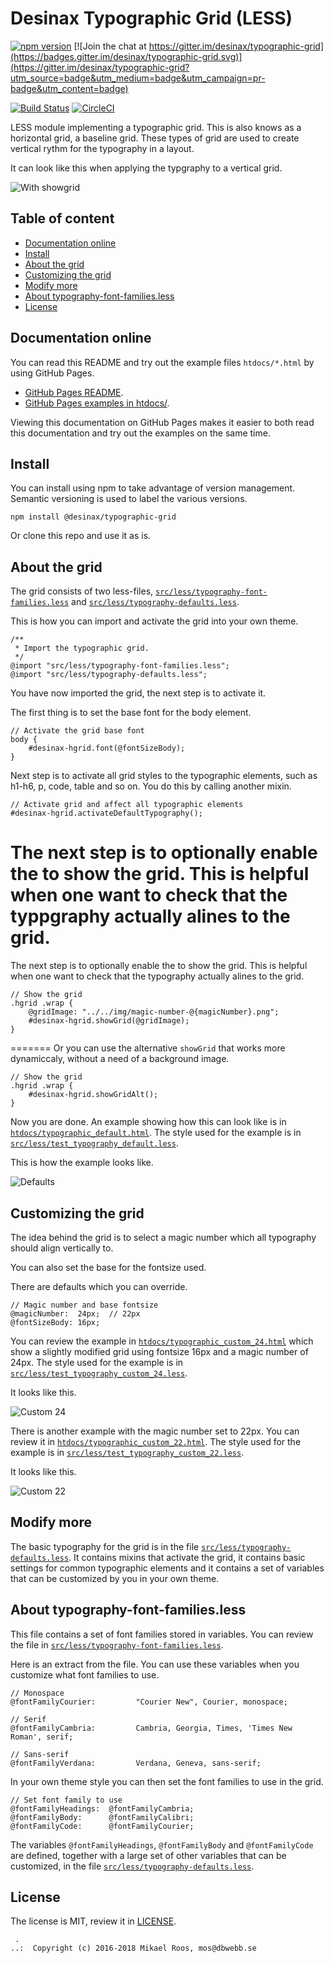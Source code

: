 Desinax Typographic Grid (LESS)
===============================

[![npm version](https://badge.fury.io/js/%40desinax%2Ftypographic-grid.svg)](https://badge.fury.io/js/%40desinax%2Ftypographic-grid)
[![Join the chat at https://gitter.im/desinax/typographic-grid](https://badges.gitter.im/desinax/typographic-grid.svg)](https://gitter.im/desinax/typographic-grid?utm_source=badge&utm_medium=badge&utm_campaign=pr-badge&utm_content=badge)

[![Build Status](https://travis-ci.org/desinax/typographic-grid.svg?branch=master)](https://travis-ci.org/desinax/typographic-grid)
[![CircleCI](https://circleci.com/gh/desinax/typographic-grid.svg?style=svg)](https://circleci.com/gh/desinax/typographic-grid)

LESS module implementing a typographic grid. This is also knows as a horizontal grid, a baseline grid. These types of grid are used to create vertical rythm for the typography in a layout.

It can look like this when applying the typgraphy to a vertical grid.

![With showgrid](doc/img/showgrid.png)



Table of content
-------------------------------

* [Documentation online](#documentation-online)
* [Install](#install)
* [About the grid](#about-the-grid)
* [Customizing the grid](#customizing-the-grid)
* [Modify more](#modify-more)
* [About typography-font-families.less](#about-typography-font-familiesless)
* [License](#license)



Documentation online
-------------------------------

You can read this README and try out the example files `htdocs/*.html` by using GitHub Pages.

* [GitHub Pages README](https://desinax.github.io/typographic-grid/).
* [GitHub Pages examples in htdocs/](https://desinax.github.io/typographic-grid/htdocs).

Viewing this documentation on GitHub Pages makes it easier to both read this documentation and try out the examples on the same time.



Install
-------------------------------

You can install using npm to take advantage of version management. Semantic versioning is used to label the various versions.

```text
npm install @desinax/typographic-grid
```

Or clone this repo and use it as is.



About the grid
-------------------------------

The grid consists of two less-files, [`src/less/typography-font-families.less`](src/less/typography-font-families.less) and [`src/less/typography-defaults.less`](src/less/typography-defaults.less).

This is how you can import and activate the grid into your own theme.

```less
/**
 * Import the typographic grid.
 */
@import "src/less/typography-font-families.less";
@import "src/less/typography-defaults.less";
```

You have now imported the grid, the next step is to activate it.

The first thing is to set the base font for the body element.

```less
// Activate the grid base font
body {
    #desinax-hgrid.font(@fontSizeBody);
}
```

Next step is to activate all grid styles to the typographic elements, such as h1-h6, p, code, table and so on. You do this by calling another mixin.

```less
// Activate grid and affect all typographic elements
#desinax-hgrid.activateDefaultTypography();
```


The next step is to optionally enable the to show the grid. This is helpful when one want to check that the typpgraphy actually alines to the grid.
=======
The next step is to optionally enable the to show the grid. This is helpful when one want to check that the typography actually alines to the grid.


```less
// Show the grid
.hgrid .wrap {
    @gridImage: "../../img/magic-number-@{magicNumber}.png";
    #desinax-hgrid.showGrid(@gridImage);
}
```


=======
Or you can use the alternative `showGrid` that works more dynamiccaly, without a need of a background image.

```less
// Show the grid
.hgrid .wrap {
    #desinax-hgrid.showGridAlt();
}
```


Now you are done. An example showing how this can look like is in [`htdocs/typographic_default.html`](htdocs/typographic_default.html). The style used for the example is in [`src/less/test_typography_default.less`](src/less/test_typography_default.less).

This is how the example looks like.

![Defaults](doc/img/default.png)



Customizing the grid
-------------------------------

The idea behind the grid is to select a magic number which all typography should align vertically to.

You can also set the base for the fontsize used.

There are defaults which you can override.

```less
// Magic number and base fontsize
@magicNumber:  24px;  // 22px
@fontSizeBody: 16px;
```

You can review the example in [`htdocs/typographic_custom_24.html`](htdocs/typographic_custom_24.html) which show a slightly modified grid using fontsize 16px and a magic number of 24px. The style used for the example is in [`src/less/test_typography_custom_24.less`](src/less/test_typography_custom_24.less).

It looks like this.

![Custom 24](doc/img/custom_24.png)

There is another example with the magic number set to 22px. You can review it in [`htdocs/typographic_custom_22.html`](htdocs/typographic_custom_22.html). The style used for the example is in [`src/less/test_typography_custom_22.less`](src/less/test_typography_custom_22.less).

It looks like this.

![Custom 22](doc/img/custom_22.png)



Modify more
-------------------------------

The basic typography for the grid is in the file [`src/less/typography-defaults.less`](src/less/typography-defaults.less). It contains mixins that activate the grid, it contains basic settings for common typographic elements and it contains a set of variables that can be customized by you in your own theme.



About typography-font-families.less
-------------------------------

This file contains a set of font families stored in variables. You can review the file in [`src/less/typography-font-families.less`](src/less/typography-font-families.less).

Here is an extract from the file. You can use these variables when you customize what font families to use.

```less
// Monospace
@fontFamilyCourier:         "Courier New", Courier, monospace;

// Serif
@fontFamilyCambria:         Cambria, Georgia, Times, 'Times New Roman', serif;

// Sans-serif
@fontFamilyVerdana:         Verdana, Geneva, sans-serif;
```

In your own theme style you can then set the font families to use in the grid.

```less
// Set font family to use
@fontFamilyHeadings:  @fontFamilyCambria;
@fontFamilyBody:      @fontFamilyCalibri;
@fontFamilyCode:      @fontFamilyCourier;
```

The variables `@fontFamilyHeadings`, `@fontFamilyBody` and `@fontFamilyCode` are defined, together with a large set of other variables that can be customized, in the file [`src/less/typography-defaults.less`](src/less/typography-defaults.less).



License
-------------------------------

The license is MIT, review it in [LICENSE](LICENSE).



```
 . 
..:  Copyright (c) 2016-2018 Mikael Roos, mos@dbwebb.se 
```
